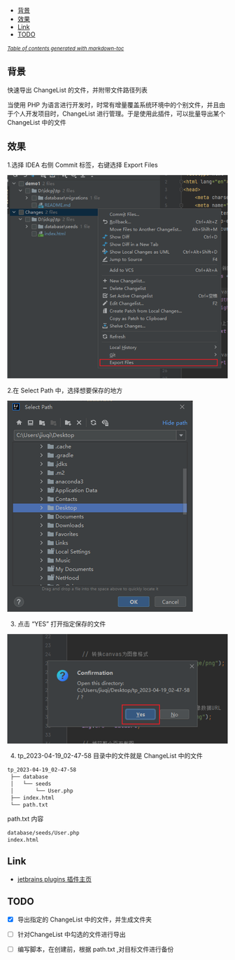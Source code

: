 - [背景](#背景)
- [效果](#效果)
- [Link](#link)
- [TODO](#todo)


<small><i><a href='http://ecotrust-canada.github.io/markdown-toc/'>Table of contents generated with markdown-toc</a></i></small>

## 背景
快速导出 ChangeList 的文件，并附带文件路径列表

当使用 PHP 为语言进行开发时，时常有增量覆盖系统环境中的个别文件，并且由于个人开发项目时，ChangeList 进行管理。于是使用此插件，可以批量导出某个 ChangeList 中的文件

## 效果
1.选择 IDEA 右侧 Commit 标签，右键选择 Export Files

![](docs/imgs/1.png)

2.在 Select Path 中，选择想要保存的地方

![](docs/imgs/2.png)

3. 点击 “YES” 打开指定保存的文件

![](docs/imgs/3.png)

4. tp_2023-04-19_02-47-58 目录中的文件就是 ChangeList 中的文件
```
tp_2023-04-19_02-47-58
 ├── database
 │   └── seeds
 │       └── User.php
 ├── index.html
 └── path.txt
```

path.txt  内容
```
database/seeds/User.php
index.html
```

## Link
- [jetbrains plugins 插件主页](https://plugins.jetbrains.com/plugin/21528-changefile-export)
## TODO

- [x] 导出指定的 ChangeList 中的文件，并生成文件夹
- [ ] 针对ChangeList 中勾选的文件进行导出
- [ ] 编写脚本，在创建前，根据 path.txt ,对目标文件进行备份

